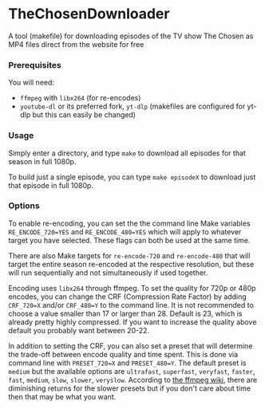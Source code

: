 # TheChosenDownloader
A tool (makefile) for downloading episodes of the TV show The Chosen as MP4 files direct from the website for free

### Prerequisites
You will need:
* `ffmpeg` with `libx264` (for re-encodes)
* `youtube-dl` or its preferred fork, `yt-dlp` (makefiles are configured for yt-dlp but this can easily be changed)

### Usage
Simply enter a directory, and type `make` to download all episodes for that season in full 1080p.

To build just a single episode, you can type `make episodeX` to download just that episode in full 1080p.

### Options
To enable re-encoding, you can set the the command line Make variables `RE_ENCODE_720=YES` and `RE_ENCODE_480=YES` which will apply to whatever target you have selected. These flags can both be used at the same time. 

There are also Make targets for `re-encode-720` and `re-encode-480` that will target the entire season re-encoded at the respective resolution, but these will run sequentially and not simultaneously if used together.

Encoding uses `libx264` through ffmpeg. To set the quality for 720p or 480p encodes, you can change the CRF (Compression Rate Factor) by adding `CRF_720=X` and/or `CRF_480=Y` to the command line. It is not recommended to choose a value smaller than 17 or larger than 28. Default is 23, which is already pretty highly compressed. If you want to increase the quality above default you probably want between 20-22. 

In addition to setting the CRF, you can also set a preset that will determine the trade-off between encode quality and time spent. This is done via command line with `PRESET_720=X` and `PRESET_480=Y`. The default preset is `medium` but the available options are `ultrafast`, `superfast`, `veryfast`, `faster`, `fast`, `medium`, `slow`, `slower`, `veryslow`. According to [the ffmpeg wiki](https://trac.ffmpeg.org/wiki/Encode/H.264), there are diminishing returns for the slower presets but if you don't care about time then that may be what you want.
